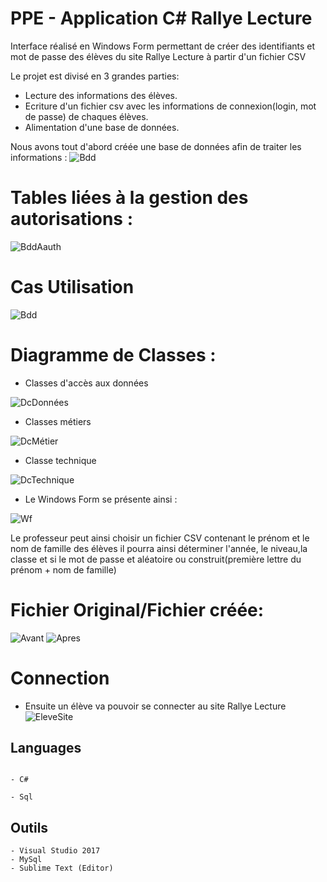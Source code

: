 # PPE - Application C# Rallye Lecture

 Interface réalisé en Windows Form permettant de créer des identifiants et mot de passe des élèves du site Rallye Lecture à partir d'un fichier CSV
 
Le projet est divisé en 3 grandes parties:
* Lecture des informations des élèves.
* Ecriture d'un fichier csv avec les informations de connexion(login, mot de passe) de chaques élèves. 
* Alimentation d'une base de données.



Nous avons tout d'abord créée une base de données afin de traiter les informations : 
![Bdd](https://github.com/mlima95/Rallye-Lecture-Csharp/blob/master/schemaDbRallyeLecture.PNG)

# Tables liées à la gestion des autorisations :
![BddAauth](https://github.com/mlima95/Rallye-Lecture-Csharp/blob/master/schemaDbAauth.PNG)

# Cas Utilisation
![Bdd](https://github.com/mlima95/Rallye-Lecture-Csharp/blob/master/Use_Case_Diagram.png)

# Diagramme de Classes :

* Classes d'accès aux données 

![DcDonnées](https://github.com/mlima95/Rallye-Lecture-Csharp/blob/master/ClasseCnx.PNG)

* Classes métiers

![DcMétier](https://github.com/mlima95/Rallye-Lecture-Csharp/blob/master/ClasseM%C3%A9tier.PNG)

* Classe technique

![DcTechnique](https://github.com/mlima95/Rallye-Lecture-Csharp/blob/master/Class_Diagram_Technical.png)

* Le Windows Form se présente ainsi :

![Wf](https://github.com/mlima95/Rallye-Lecture-Csharp/blob/master/WF%20New%20Classe%20Rallye%20Lecture.PNG)

Le professeur peut ainsi choisir un fichier CSV contenant le prénom et le nom de famille des élèves il pourra ainsi déterminer l'année, le niveau,la classe et si le mot de passe et aléatoire ou construit(première lettre du prénom + nom de famille)

# Fichier Original/Fichier créée:
![Avant](https://github.com/mlima95/Rallye-Lecture-Csharp/blob/master/CaptureAvant.PNG)
![Apres](https://github.com/mlima95/Rallye-Lecture-Csharp/blob/master/CaptureApres.PNG)

# Connection

* Ensuite un élève va pouvoir se connecter au site Rallye Lecture
![EleveSite](https://github.com/mlima95/Rallye-Lecture-Csharp/blob/master/EleveRallye.PNG)

## Languages
```

- C#

- Sql

```
## Outils
```
- Visual Studio 2017
- MySql
- Sublime Text (Editor)

```

